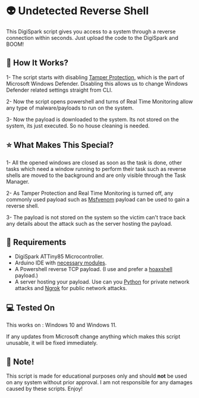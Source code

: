 
# 👽 Undetected Reverse Shell

This DigiSpark script gives you access to a system through a reverse connection within seconds. Just upload the code to the DigiSpark and BOOM!

## 🤔 How It Works?

1- The script starts with disabling [Tamper Protection](https://learn.microsoft.com/en-us/microsoft-365/security/defender-endpoint/prevent-changes-to-security-settings-with-tamper-protection?view=o365-worldwide), which is the part of Microsoft Windows Defender. Disabling this allows us to change Windows Defender related settings straight from CLI.

2- Now the script opens powershell and turns of Real Time Monitoring allow any type of malware/payloads to run on the system.

3- Now the payload is downloaded to the system. Its not stored on the system, its just executed. So no house cleaning is needed.

## ⭐ What Makes This Special?

1- All the opened windows are closed as soon as the task is done, other tasks which need a window running to perform their task such as reverse shells are moved to the background and are only visible through the Task Manager.

2- As Tamper Protection and Real Time Monitoring is turned off, any commonly used payload such as [Msfvenom](https://www.offensive-security.com/metasploit-unleashed/msfvenom/) payload can be used to gain a reverse shell. 

3- The payload is not stored on the system so the victim can't trace back any details about the attack such as the server hosting the payload.

## 🔧 Requirements 

* DigiSpark ATTiny85 Microcontroller.
* Arduino IDE with [necessary modules](http://digistump.com/wiki/digispark/tutorials/connecting).
* A Powershell reverse TCP payload. (I use and prefer a [hoaxshell](https://github.com/t3l3machus/hoaxshell) payload.)
* A server hosting your payload. Use can you [Python](https://www.python.org/) for private network attacks and [Ngrok](https://ngrok.com/) for public network attacks.

## 💻 Tested On

This works on : Windows 10 and Windows 11.

If any updates from Microsoft change anything which makes this script unusable, it will be fixed immediately.

## 🔴 Note!

This script is made for educational purposes only and should **not** be used on any system without prior approval. I am not responsible for any damages caused by these scripts. Enjoy!